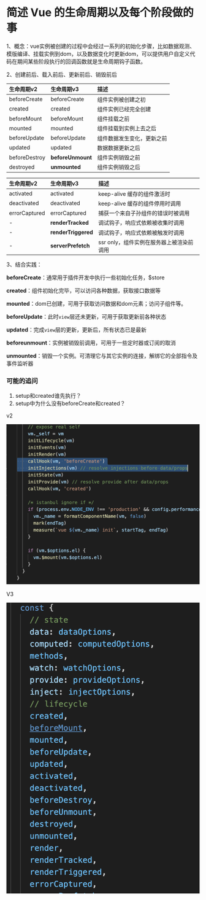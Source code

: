 # **简述 Vue 的生命周期以及每个阶段做的事**

1、概念：vue实例被创建的过程中会经过一系列的初始化步骤，比如数据观测、模版编译、挂载实例到dom，以及数据变化时更新dom，可以提供用户自定义代码在期间某些阶段执行的回调函数就是生命周期钩子函数。



2、创建前后、载入前后、更新前后、销毁前后

| 生命周期v2    | 生命周期v3        | 描述                       |
| :------------ | :---------------- | :------------------------- |
| beforeCreate  | beforeCreate      | 组件实例被创建之初         |
| created       | created           | 组件实例已经完全创建       |
| beforeMount   | beforeMount       | 组件挂载之前               |
| mounted       | mounted           | 组件挂载到实例上去之后     |
| beforeUpdate  | beforeUpdate      | 组件数据发生变化，更新之前 |
| updated       | updated           | 数据数据更新之后           |
| beforeDestroy | **beforeUnmount** | 组件实例销毁之前           |
| destroyed     | **unmounted**     | 组件实例销毁之后           |

| 生命周期v2    | 生命周期v3          | 描述                                     |
| :------------ | :------------------ | :--------------------------------------- |
| activated     | activated           | keep-alive 缓存的组件激活时              |
| deactivated   | deactivated         | keep-alive 缓存的组件停用时调用          |
| errorCaptured | errorCaptured       | 捕获一个来自子孙组件的错误时被调用       |
| -             | **renderTracked**   | 调试钩子，响应式依赖被收集时调用         |
| -             | **renderTriggered** | 调试钩子，响应式依赖被触发时调用         |
| -             | **serverPrefetch**  | ssr only，组件实例在服务器上被渲染前调用 |



3、结合实践：

**beforeCreate**：通常用于插件开发中执行一些初始化任务，$store

**created**：组件初始化完毕，可以访问各种数据，获取接口数据等

**mounted**：dom已创建，可用于获取访问数据和dom元素；访问子组件等。

**beforeUpdate**：此时`view`层还未更新，可用于获取更新前各种状态

**updated**：完成`view`层的更新，更新后，所有状态已是最新

**beforeunmount**：实例被销毁前调用，可用于一些定时器或订阅的取消

**unmounted**：销毁一个实例。可清理它与其它实例的连接，解绑它的全部指令及事件监听器

### 可能的追问

1. setup和created谁先执行？
2. setup中为什么没有beforeCreate和created？



v2

![image-20220516154947575](../image/vue生命周期/image-20220516154947575.png)



V3

![image-20220516154927071](../image/vue生命周期/image-20220516154927071.png)